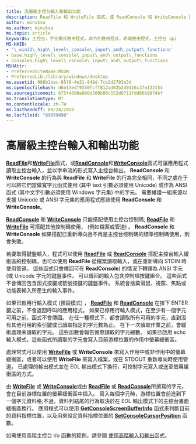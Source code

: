```yaml
---
title: 高層級主控台輸入和輸出功能
description: ReadFile 和 WriteFile 函式，或 ReadConsole 和 WriteConsole 函式可讓應用程式讀取主控台輸入，並以字串流的形式寫入主控台輸出。
author: miniksa
ms.author: miniksa
ms.topic: article
keywords: 主控台，字元模式應用程式，命令列應用程式，終端應用程式，主控台 api
MS-HAID:
- '\_win32\_high\_level\_console\_input\_and\_output\_functions'
- base.high\_level\_console\_input\_and\_output\_functions
- consoles.high\_level\_console\_input\_and\_output\_functions
MSHAttr:
- PreferredSiteName:MSDN
- PreferredLib:/library/windows/desktop
ms.assetid: 086b1bec-85f8-4e31-848d-7cb2d2703a3d
ms.openlocfilehash: d6e13edf9350fcff812ad02b2d9116c3fe132154
ms.sourcegitcommit: b75f4688e080d300b80c552d0711fdd86b9974bf
ms.translationtype: MT
ms.contentlocale: zh-TW
ms.lasthandoff: 08/24/2020
ms.locfileid: "89059090"
---
```

# <a name="high-level-console-input-and-output-functions"></a>高層級主控台輸入和輸出功能


[**ReadFile**](https://msdn.microsoft.com/library/windows/desktop/aa365467)和[**WriteFile**](https://msdn.microsoft.com/library/windows/desktop/aa365747)函式，或[**ReadConsole**](readconsole.md)和[**WriteConsole**](writeconsole.md)函式可讓應用程式讀取主控台輸入，並以字串流的形式寫入主控台輸出。 **ReadConsole** 和 **WriteConsole** 的行為與 **ReadFile** 和 **WriteFile** 的行為完全相同，不同之處在于可以將它們當做寬字元函式使用 (其中 text 引數必須使用 Unicode) 或作為 ANSI 函式 (其中文字引數必須使用 Windows 字元集) 中的字元。 需要維護一組來源以支援 Unicode 或 ANSI 字元集的應用程式應該使用 **ReadConsole** 和 **WriteConsole**。

[**ReadConsole**](readconsole.md) 和 [**WriteConsole**](writeconsole.md) 只能搭配使用主控台控制碼; [**ReadFile**](https://msdn.microsoft.com/library/windows/desktop/aa365467) 和 [**WriteFile**](https://msdn.microsoft.com/library/windows/desktop/aa365747) 可搭配其他控制碼使用， (例如檔案或管道) 。 **ReadConsole** 和 **WriteConsole** 如果搭配已重新導向且不再是主控台控制碼的標準控制碼使用，則會失敗。

若要取得鍵盤輸入，程式可以使用 [**ReadFile**](https://msdn.microsoft.com/library/windows/desktop/aa365467) 或 [**ReadConsole**](readconsole.md) 搭配主控台輸入緩衝區的控制碼，也可以使用 **ReadFile** 從檔案讀取輸入，或在重新導向 STDIN 時使用管道。 這些函式只會傳回可在 **ReadConsole**) 的情況下轉譯為 ANSI 字元 (或 Unicode 字元的鍵盤事件。 可以傳回的輸入包含控制項按鍵組合。 這些函式不會傳回包含函式按鍵或箭號按鍵的鍵盤事件。 系統會捨棄滑鼠、視窗、焦點或功能表輸入所產生的輸入事件。

如果已啟用行輸入模式 (預設模式) ， [**ReadFile**](https://msdn.microsoft.com/library/windows/desktop/aa365467) 和 [**ReadConsole**](readconsole.md) 在按下 ENTER 鍵之前，不會返回呼叫的應用程式。 如果已停用行輸入模式，在至少有一個字元可用之前，函式不會傳回。 在任一種模式下，都會讀取所有可用的字元，直到沒有其他可用的索引鍵或已讀取指定的字元數為止。 在下一次讀取作業之前，會緩衝處理未讀取的字元。 這些函數會報告實際讀取的字元總數。 如果已啟用 echo 輸入模式，這些函式所讀取的字元會寫入目前游標位置的作用中螢幕緩衝區。

處理常式可以使用 [**WriteFile**](https://msdn.microsoft.com/library/windows/desktop/aa365747) 或 **WriteConsole** 來寫入作用中或非作用中的螢幕緩衝區，或者可以使用 **WriteFile** 來寫入檔案，或在 STDOUT 重新導向時使用管道。 已處理的輸出模式並在 EOL 輸出模式下換行，可控制字元寫入或送至螢幕緩衝區的方式。

由 [**WriteFile**](https://msdn.microsoft.com/library/windows/desktop/aa365747) 或 [**WriteConsole**](writeconsole.md)或由 [**ReadFile**](https://msdn.microsoft.com/library/windows/desktop/aa365467) 或 [**ReadConsole**](readconsole.md)所撰寫的字元，會在目前游標位置的螢幕緩衝區中插入。 寫入每個字元時，游標位置會前進到下一個字元資料格;不過，資料列結尾的行為取決於在 EOL 輸出模式下的主控台畫面緩衝區換行。 應用程式可以使用 [**GetConsoleScreenBufferInfo**](getconsolescreenbufferinfo.md) 函式來判斷目前的資料指標位置，以及用來設定資料指標位置的 [**SetConsoleCursorPosition**](setconsolecursorposition.md) 函數。

如需使用高階主控台 i/o 函數的範例，請參閱 [使用高階輸入和輸出](using-the-high-level-input-and-output-functions.md)函式。

 

 




